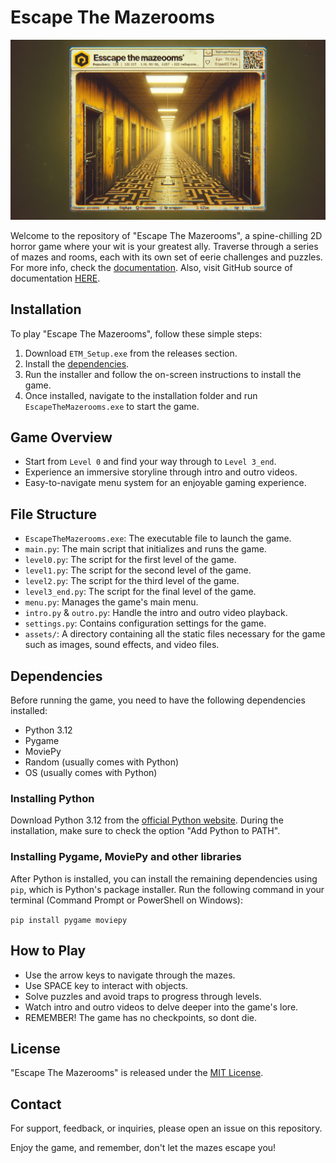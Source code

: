 # Escape The Mazerooms

![Escape the Mazerooms](preview.jpg)

Welcome to the repository of "Escape The Mazerooms", a spine-chilling 2D horror game where your wit is your greatest ally. Traverse through a series of mazes and rooms, each with its own set of eerie challenges and puzzles.
For more info, check the [documentation](https://etb-documentation.vercel.app/). Also, visit GitHub source of documentation [HERE](https://github.com/hody109/ETB-Documentation).

## Installation

To play "Escape The Mazerooms", follow these simple steps:

1. Download `ETM_Setup.exe` from the releases section.
2. Install the [dependencies](#Dependencies).
3. Run the installer and follow the on-screen instructions to install the game.
4. Once installed, navigate to the installation folder and run `EscapeTheMazerooms.exe` to start the game.

## Game Overview

- Start from `Level 0` and find your way through to `Level 3_end`.
- Experience an immersive storyline through intro and outro videos.
- Easy-to-navigate menu system for an enjoyable gaming experience.

## File Structure

- `EscapeTheMazerooms.exe`: The executable file to launch the game.
- `main.py`: The main script that initializes and runs the game.
- `level0.py`: The script for the first level of the game.
- `level1.py`: The script for the second level of the game.
- `level2.py`: The script for the third level of the game.
- `level3_end.py`: The script for the final level of the game.
- `menu.py`: Manages the game's main menu.
- `intro.py` & `outro.py`: Handle the intro and outro video playback.
- `settings.py`: Contains configuration settings for the game.
- `assets/`: A directory containing all the static files necessary for the game such as images, sound effects, and video files.

## Dependencies

Before running the game, you need to have the following dependencies installed:

- Python 3.12
- Pygame
- MoviePy
- Random (usually comes with Python)
- OS (usually comes with Python)

### Installing Python

Download Python 3.12 from the [official Python website](https://www.python.org/downloads/). During the installation, make sure to check the option "Add Python to PATH".

### Installing Pygame, MoviePy and other libraries

After Python is installed, you can install the remaining dependencies using `pip`, which is Python's package installer. Run the following command in your terminal (Command Prompt or PowerShell on Windows):

`pip install pygame moviepy`

## How to Play

- Use the arrow keys to navigate through the mazes.
- Use SPACE key to interact with objects.
- Solve puzzles and avoid traps to progress through levels.
- Watch intro and outro videos to delve deeper into the game's lore.
- REMEMBER! The game has no checkpoints, so dont die.

## License

"Escape The Mazerooms" is released under the [MIT License](LICENSE.txt).

## Contact

For support, feedback, or inquiries, please open an issue on this repository.

Enjoy the game, and remember, don't let the mazes escape you!
